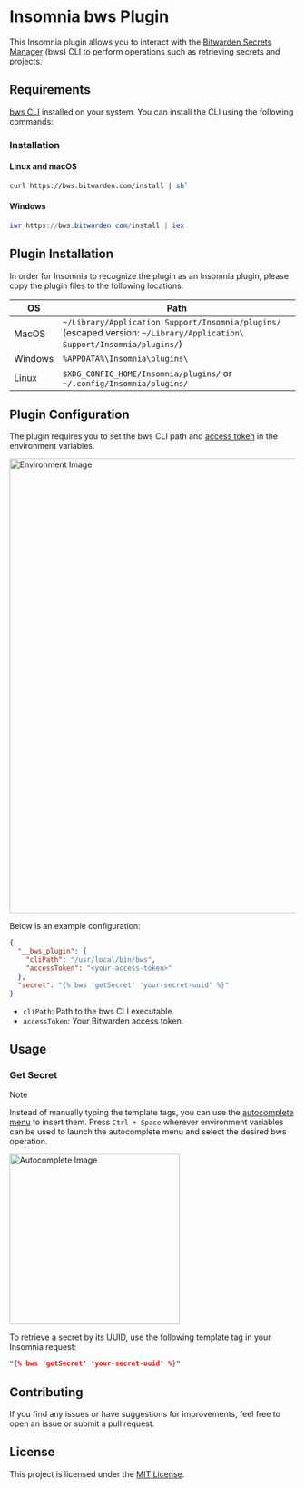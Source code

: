 
# Insomnia bws Plugin

This Insomnia plugin allows you to interact with the [Bitwarden Secrets Manager](https://bitwarden.com/products/secrets-manager/) (bws) CLI to perform operations such as retrieving secrets and projects.

## Requirements

[bws CLI](https://bitwarden.com/help/secrets-manager-cli/) installed on your system. You can install the CLI using the following commands:

### Installation

#### Linux and macOS
```sh
curl https://bws.bitwarden.com/install | sh` 
```

#### Windows

```powershell
iwr https://bws.bitwarden.com/install | iex
```

## Plugin Installation
In order for Insomnia to recognize the plugin as an Insomnia plugin, please copy the plugin files to the following locations:

| OS | Path |
| --- | --- |
| MacOS | `~/Library/Application Support/Insomnia/plugins/` (escaped version: `~/Library/Application\ Support/Insomnia/plugins/`) |
| Windows | `%APPDATA%\Insomnia\plugins\` |
| Linux | `$XDG_CONFIG_HOME/Insomnia/plugins/` or `~/.config/Insomnia/plugins/` |

## Plugin Configuration

The plugin requires you to set the bws CLI path and [access token](https://bitwarden.com/help/access-tokens/) in the environment variables. 

<img src="./images/environment.png" alt="Environment Image" width="800"/>

Below is an example configuration:

```json
{
  "__bws_plugin": {
    "cliPath": "/usr/local/bin/bws",
    "accessToken": "<your-access-token>"
  },
  "secret": "{% bws 'getSecret' 'your-secret-uuid' %}"
}
``` 

-   `cliPath`: Path to the bws CLI executable.
-   `accessToken`: Your Bitwarden access token.

## Usage

### Get Secret
> [!NOTE]  
> Instead of manually typing the template tags, you can use the [autocomplete menu](https://docs.insomnia.rest/insomnia/environment-variables#referencing-environment-variables) to insert them. Press `Ctrl + Space` wherever environment variables can be used to launch the autocomplete menu and select the desired bws operation.
> 
> <img src="./images/autocomplete.png" alt="Autocomplete Image" width="300"/>

To retrieve a secret by its UUID, use the following template tag in your Insomnia request:

```json
"{% bws 'getSecret' 'your-secret-uuid' %}"
```

## Contributing

If you find any issues or have suggestions for improvements, feel free to open an issue or submit a pull request.

## License

This project is licensed under the [MIT License](https://github.com/maxkpower/insomnia-bitwarden-secrets/blob/main/LICENSE).